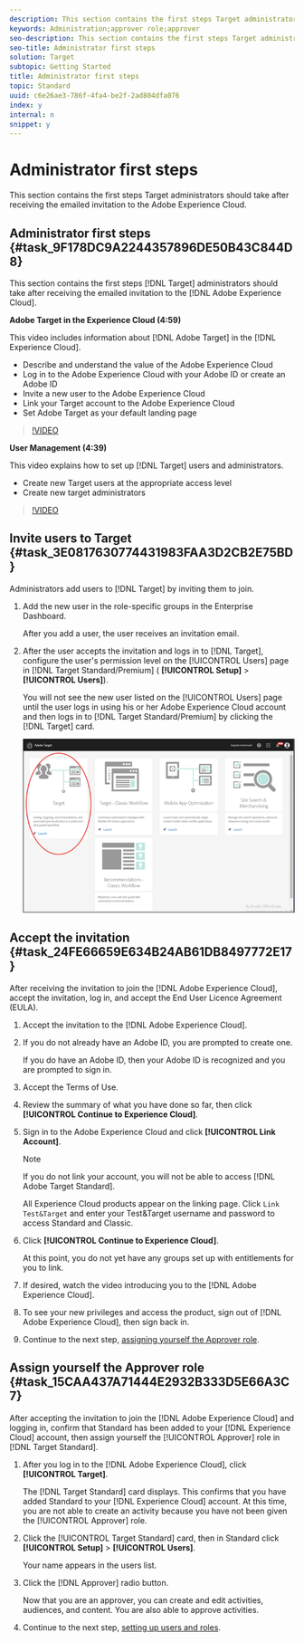 ```yaml
---
description: This section contains the first steps Target administrators should take after receiving the emailed invitation to the Adobe Experience Cloud.
keywords: Administration;approver role;approver
seo-description: This section contains the first steps Target administrators should take after receiving the emailed invitation to the Adobe Experience Cloud.
seo-title: Administrator first steps
solution: Target
subtopic: Getting Started
title: Administrator first steps
topic: Standard
uuid: c6e26ae3-786f-4fa4-be2f-2ad804dfa076
index: y
internal: n
snippet: y
---
```


# Administrator first steps

This section contains the first steps Target administrators should take after receiving the emailed invitation to the Adobe Experience Cloud.

## Administrator first steps {#task_9F178DC9A2244357896DE50B43C844D8}

This section contains the first steps [!DNL Target] administrators should take after receiving the emailed invitation to the [!DNL Adobe Experience Cloud].

<!-- 

ov/start_target.xml

 -->

**Adobe Target in the Experience Cloud (4:59)**

This video includes information about [!DNL Adobe Target] in the [!DNL Experience Cloud].

* Describe and understand the value of the Adobe Experience Cloud 
* Log in to the Adobe Experience Cloud with your Adobe ID or create an Adobe ID 
* Invite a new user to the Adobe Experience Cloud 
* Link your Target account to the Adobe Experience Cloud 
* Set Adobe Target as your default landing page

>[!VIDEO](https://vimeo.com/7lwYrYC7vdM)

**User Management (4:39)**

This video explains how to set up [!DNL Target] users and administrators.

* Create new Target users at the appropriate access level 
* Create new target administrators

>[!VIDEO](https://vimeo.com/PIjZHxQpOlg)

## Invite users to Target {#task_3E0817630774431983FAA3D2CB2E75BD}

Administrators add users to [!DNL Target] by inviting them to join.

<!-- 

ov/t_invite-users.xml

 -->

1. Add the new user in the role-specific groups in the Enterprise Dashboard.

   After you add a user, the user receives an invitation email. 
1. After the user accepts the invitation and logs in to [!DNL Target], configure the user's permission level on the [!UICONTROL Users] page in [!DNL Target Standard/Premium] ( **[!UICONTROL Setup]** > **[!UICONTROL Users]**).

   You will not see the new user listed on the [!UICONTROL Users] page until the user logs in using his or her Adobe Experience Cloud account and then logs in to [!DNL Target Standard/Premium] by clicking the [!DNL Target] card.

   ![](assets/target_card.png)

## Accept the invitation {#task_24FE66659E634B24AB61DB8497772E17}

After receiving the invitation to join the [!DNL Adobe Experience Cloud], accept the invitation, log in, and accept the End User Licence Agreement (EULA).

<!-- 

ov/t_accept_invitation.xml

 -->

1. Accept the invitation to the [!DNL Adobe Experience Cloud].
1. If you do not already have an Adobe ID, you are prompted to create one.

   If you do have an Adobe ID, then your Adobe ID is recognized and you are prompted to sign in. 
1. Accept the Terms of Use.
1. Review the summary of what you have done so far, then click **[!UICONTROL Continue to Experience Cloud]**.
1. Sign in to the Adobe Experience Cloud and click **[!UICONTROL Link Account]**.

   >[!NOTE]
   >
   >If you do not link your account, you will not be able to access [!DNL Adobe Target Standard].

   All Experience Cloud products appear on the linking page. Click `Link Test&Target` and enter your Test&Target username and password to access Standard and Classic. 
1. Click **[!UICONTROL Continue to Experience Cloud]**.

   At this point, you do not yet have any groups set up with entitlements for you to link. 
1. If desired, watch the video introducing you to the [!DNL Adobe Experience Cloud].
1. To see your new privileges and access the product, sign out of [!DNL Adobe Experience Cloud], then sign back in.
1. Continue to the next step, [assigning yourself the Approver role](../administrating-target/start-target.md#task_15CAA437A71444E2932B333D5E66A3C7).

## Assign yourself the Approver role {#task_15CAA437A71444E2932B333D5E66A3C7}

After accepting the invitation to join the [!DNL Adobe Experience Cloud] and logging in, confirm that Standard has been added to your [!DNL Experience Cloud] account, then assign yourself the [!UICONTROL Approver] role in [!DNL Target Standard].

<!-- 

ov/t_approver.xml

 -->

1. After you log in to the [!DNL Adobe Experience Cloud], click **[!UICONTROL Target]**.

   The [!DNL Target Standard] card displays. This confirms that you have added Standard to your [!DNL Experience Cloud] account. At this time, you are not able to create an activity because you have not been given the [!UICONTROL Approver] role. 
1. Click the [!UICONTROL Target Standard] card, then in Standard click **[!UICONTROL Setup]** > **[!UICONTROL Users]**.

   Your name appears in the users list. 
1. Click the [!DNL Approver] radio button.

   Now that you are an approver, you can create and edit activities, audiences, and content. You are also able to approve activities. 
1. Continue to the next step, [setting up users and roles](../administrating-target/c-user-management/c-user-management/c-user-management.md#concept_501166A5F8FB4964A3AAA15D6095C6BE).
